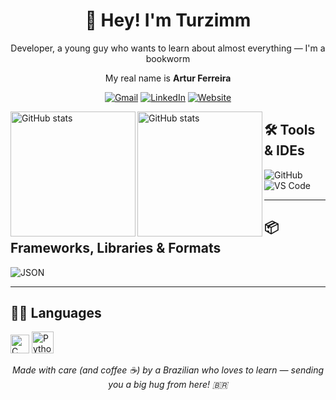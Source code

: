 <div align="center">

# 👋 Hey! I'm Turzimm

 Developer, a young guy who wants to learn about almost everything — I'm a bookworm

 My real name is **Artur Ferreira**

[![Gmail](https://img.shields.io/badge/Gmail-D14836?style=for-the-badge&logo=gmail&logoColor=white)](mailto:arturfsales@gmail.com) [![LinkedIn](https://img.shields.io/badge/LinkedIn-0077B5?style=for-the-badge&logo=linkedin&logoColor=white)](https://www.linkedin.com/in/artur-ferreira-sales-26a927370) [![Website](https://img.shields.io/badge/Website-000000?style=for-the-badge&logo=google-chrome&logoColor=white)](https://github.com/TurzimmGit)
</div>

<img
 align="left"
 alt="GitHub stats"
 height="200"
 style= "pdding-right:10 px"
 src="https://github-readme-stats.vercel.app/api?username=turzimmgit&show_icons=true&theme=github_dark&include_all_commits=True"
 />
 
<img
 align="left"
 alt="GitHub stats"
 height="200"
 src="https://github-readme-stats.vercel.app/api/top-langs/?username=turzimmgit&layout=compact&theme=github_dark"
  />


## 🛠️ Tools & IDEs

![GitHub](https://img.shields.io/badge/GitHub-181717?style=flat&logo=github&logoColor=white) ![VS Code](https://img.shields.io/badge/VS%20Code-007ACC?style=flat&logo=visual-studio-code&logoColor=white)

---

## 📦 Frameworks, Libraries & Formats

 ![JSON](https://img.shields.io/badge/JSON-000000?style=flat&logo=json&logoColor=white)

---

## 👨‍💻 Languages

<img src="https://cdn.jsdelivr.net/gh/devicons/devicon/icons/c/c-original.svg" height="30" alt="C" /></a> 
<img src="https://cdn.jsdelivr.net/gh/devicons/devicon/icons/python/python-original.svg" height="35" alt="Python" /></a>

<div align="center">

 *Made with care (and coffee ☕) by a Brazilian who loves to learn — sending you a big hug from here! 🇧🇷*

</div>

